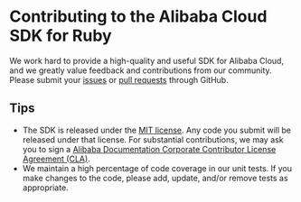 # Contributing to the Alibaba Cloud SDK for Ruby

We work hard to provide a high-quality and useful SDK for Alibaba Cloud, and
we greatly value feedback and contributions from our community. Please submit
your [issues][issues] or [pull requests][pull-requests] through GitHub.

## Tips

- The SDK is released under the [MIT license][license]. Any code you submit
   will be released under that license. For substantial contributions, we may
   ask you to sign a [Alibaba Documentation Corporate Contributor License 
   Agreement (CLA)][cla].
- We maintain a high percentage of code coverage in our unit tests. If you make
   changes to the code, please add, update, and/or remove tests as appropriate.

[issues]: https://github.com/aliyun/openapi-core-ruby-sdk/issues
[pull-requests]: https://github.com/aliyun/openapi-core-ruby-sdk/pulls
[license]: LICENSE.md
[cla]: https://alibaba-cla-2018.oss-cn-beijing.aliyuncs.com/Alibaba_Documentation_Open_Source_Corporate_CLA.pdf
[docs-readme]: https://github.com/aliyun/openapi-core-ruby-sdk/blob/master/README.md
